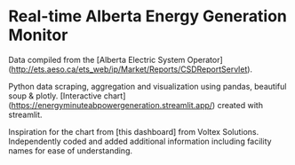 # Real-time Alberta Energy Generation Monitor

Data compiled from the [Alberta Electric System Operator] (http://ets.aeso.ca/ets_web/ip/Market/Reports/CSDReportServlet).

Python data scraping, aggregation and visualization using pandas, beautiful soup & plotly.  [Interactive chart] (https://energyminuteabpowergeneration.streamlit.app/) created with streamlit.

Inspiration for the chart from [this dashboard] from Voltex Solutions.  Independently coded and added additional information including facility names for ease of understanding.
